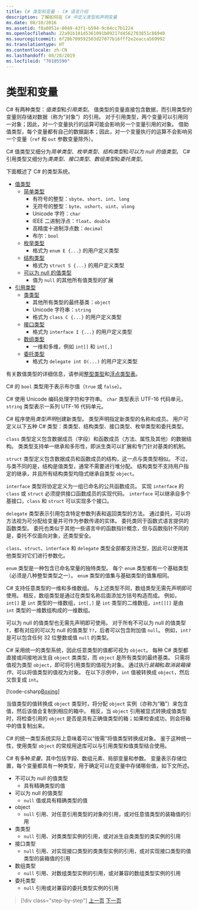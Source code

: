 ```yaml
---
title: C# 类型和变量 - C# 语言介绍
description: 了解如何在 C# 中定义类型和声明变量
ms.date: 08/10/2016
ms.assetid: f8a8051e-0049-43f1-b594-9c84cc7b1224
ms.openlocfilehash: 22a91b101d5361091b09217d4562703851c86940
ms.sourcegitcommit: 6f28b709592503d27077b16fff2e2eacca569992
ms.translationtype: HT
ms.contentlocale: zh-CN
ms.lasthandoff: 08/28/2019
ms.locfileid: "70105590"
---
```

# <a name="types-and-variables"></a>类型和变量

C# 有两种类型：*值类型*和*引用类型*。 值类型的变量直接包含数据，而引用类型的变量则存储对数据（称为“对象”）的引用。 对于引用类型，两个变量可以引用同一对象；因此，对一个变量执行的运算可能会影响另一个变量引用的对象。 借助值类型，每个变量都有自己的数据副本；因此，对一个变量执行的运算不会影响另一个变量（`ref` 和 `out` 参数变量除外）。

C# 值类型又细分为*简单类型*、*枚举类型*、*结构类型*和*可以为 null 的值类型*。 C# 引用类型又细分为*类类型*、*接口类型*、*数组类型*和*委托类型*。

下面概述了 C# 的类型系统。

- [值类型][ValueTypes]
  - [简单类型][SimpleTypes]
    - 有符号的整型：`sbyte`、`short`、`int`、`long`
    - 无符号的整型：`byte`、`ushort`、`uint`、`ulong`
    - Unicode 字符：`char`
    - IEEE 二进制浮点：`float`、`double`
    - 高精度十进制浮点数：`decimal`
    - 布尔：`bool`
  - [枚举类型][EnumTypes]
    - 格式为 `enum E {...}` 的用户定义类型
  - [结构类型][StructTypes]
    - 格式为 `struct S {...}` 的用户定义类型
  - [可以为 null 的值类型][NullableTypes]
    - 值为 `null` 的其他所有值类型的扩展
- [引用类型][ReferenceTypes]
  - [类类型][ClassTypes]
    - 其他所有类型的最终基类：`object`
    - Unicode 字符串：`string`
    - 格式为 `class C {...}` 的用户定义类型
  - [接口类型][InterfaceTypes]
    - 格式为 `interface I {...}` 的用户定义类型
  - [数组类型][ArrayTypes]
    - 一维和多维，例如 `int[]` 和 `int[,]`
  - [委托类型][DelegateTypes]
    - 格式为 `delegate int D(...)` 的用户定义类型

[ValueTypes]: ../language-reference/keywords/value-types-table.md
[SimpleTypes]: ../language-reference/keywords/value-types.md#simple-types
[EnumTypes]: ../language-reference/keywords/enum.md
[StructTypes]: ../language-reference/keywords/struct.md
[NullableTypes]: ../programming-guide/nullable-types/index.md
[ReferenceTypes]: ../language-reference/keywords/reference-types.md
[ClassTypes]: ../language-reference/keywords/class.md
[InterfaceTypes]: ../language-reference/keywords/interface.md
[DelegateTypes]: ../language-reference/keywords/delegate.md
[ArrayTypes]: ../programming-guide/arrays/index.md

有关数值类型的详细信息，请参阅[整型类型](../language-reference/builtin-types/integral-numeric-types.md)和[浮点类型表](../language-reference/builtin-types/floating-point-numeric-types.md)。

C# 的 `bool` 类型用于表示布尔值（`true` 或 `false`）。

C# 使用 Unicode 编码处理字符和字符串。 `char` 类型表示 UTF-16 代码单元，`string` 类型表示一系列 UTF-16 代码单元。

C# 程序使用*类型声明*创建新类型。 类型声明指定新类型的名称和成员。 用户可定义以下五种 C# 类型：类类型、结构类型、接口类型、枚举类型和委托类型。

`class` 类型定义包含数据成员（字段）和函数成员（方法、属性及其他）的数据结构。 类类型支持单一继承和多形性，即派生类可以扩展和专门针对基类的机制。

`struct` 类型定义包含数据成员和函数成员的结构，这一点与类类型相似。 不过，与类不同的是，结构是值类型，通常不需要进行堆分配。 结构类型不支持用户指定的继承，并且所有结构类型均隐式继承自类型 `object`。

`interface` 类型将协定定义为一组已命名的公共函数成员。 实现 `interface` 的 `class` 或 `struct` 必须提供接口函数成员的实现代码。 `interface` 可以继承自多个基接口，`class` 和 `struct` 可以实现多个接口。

`delegate` 类型表示引用包含特定参数列表和返回类型的方法。 通过委托，可以将方法视为可分配给变量并可作为参数传递的实体。 委托类同于函数式语言提供的函数类型。 委托也类似于其他一些语言中的函数指针概念，但与函数指针不同的是，委托不仅面向对象，还类型安全。

`class`、`struct`、`interface` 和 `delegate` 类型全部都支持泛型，因此可以使用其他类型对它们进行参数化。

`enum` 类型是一种包含已命名常量的独特类型。 每个 `enum` 类型都有一个基础类型（必须是八种整型类型之一）。 `enum` 类型的值集与基础类型的值集相同。

C# 支持任意类型的一维和多维数组。 与上述类型不同，数组类型无需先声明即可使用。 相反，数组类型是通过在类型名称后面添加方括号构造而成。 例如，`int[]` 是 `int` 类型的一维数组，`int[,]` 是 `int` 类型的二维数组，`int[][]` 是由 `int` 类型的一维数组构成的一维数组。

可以为 null 的值类型也无需先声明即可使用。 对于所有不可以为 null 的值类型 `T`，都有对应的可以为 null 的值类型 `T?`，后者可以包含附加值 `null`。 例如，`int?` 是可以包含任何 32 位整数或值 `null` 的类型。

C# 采用统一的类型系统，因此任意类型的值都可视为 `object`。 每种 C# 类型都直接或间接地派生自 `object` 类类型，而 `object` 是所有类型的最终基类。 只需将值视为类型 `object`，即可将引用类型的值视为对象。 通过执行*装箱*和*取消装箱操作*，可以将值类型的值视为对象。 在以下示例中，`int` 值被转换成 `object`，然后又恢复成 `int`。

[!code-csharp[Boxing](../../../samples/snippets/csharp/tour/types-and-variables/Program.cs#L1-L10)]

当值类型的值转换成 `object` 类型时，将分配 `object` 实例（亦称为“箱”）来包含值，然后该值会复制到相应的箱中。 相反，当 `object` 引用被显式转换成值类型时，将检查引用的 `object` 是否是具有正确值类型的箱；如果检查成功，则会将箱中的值复制出来。

C# 的统一类型系统实际上意味着可以“按需”将值类型转换成对象。 鉴于这种统一性，使用类型 `object` 的常规用途库可以与引用类型和值类型结合使用。

C# 有多种*变量*，其中包括字段、数组元素、局部变量和参数。 变量表示存储位置，每个变量都具有一种类型，用于确定可以在变量中存储哪些值，如下文所述。

- 不可以为 null 的值类型
  - 具有精确类型的值
- 可以为 null 的值类型
  - `null` 值或具有精确类型的值
- object
  - `null` 引用、对任意引用类型的对象的引用，或对任意值类型的装箱值的引用
- 类类型
  - `null` 引用、对类类型实例的引用，或对派生自类类型的类实例的引用
- 接口类型
  - `null` 引用、对实现接口类型的类类型实例的引用，或对实现接口类型的值类型的装箱值的引用
- 数组类型
  - `null` 引用、对数组类型实例的引用，或对兼容的数组类型实例的引用
- 委托类型
  - `null` 引用或对兼容的委托类型实例的引用

> [!div class="step-by-step"]
> [上一页](program-structure.md)
> [下一页](expressions.md)
